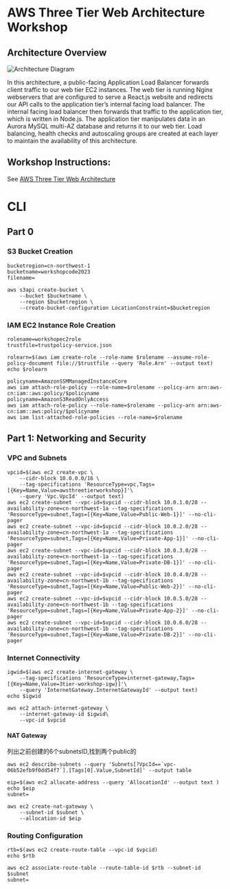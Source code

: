 # AWS Three Tier Web Architecture Workshop

## Architecture Overview
![Architecture Diagram](https://github.com/aws-samples/aws-three-tier-web-architecture-workshop/blob/main/application-code/web-tier/src/assets/3TierArch.png)

In this architecture, a public-facing Application Load Balancer forwards client traffic to our web tier EC2 instances. The web tier is running Nginx webservers that are configured to serve a React.js website and redirects our API calls to the application tier’s internal facing load balancer. The internal facing load balancer then forwards that traffic to the application tier, which is written in Node.js. The application tier manipulates data in an Aurora MySQL multi-AZ database and returns it to our web tier. Load balancing, health checks and autoscaling groups are created at each layer to maintain the availability of this architecture.

## Workshop Instructions:

See [AWS Three Tier Web Architecture](https://catalog.us-east-1.prod.workshops.aws/workshops/85cd2bb2-7f79-4e96-bdee-8078e469752a/en-US)

# CLI
## Part 0
### S3 Bucket Creation
```
bucketregion=cn-northwest-1
bucketname=workshopcode2023
filename=
```
```
aws s3api create-bucket \
    --bucket $bucketname \
    --region $bucketregion \
    --create-bucket-configuration LocationConstraint=$bucketregion
```

### IAM EC2 Instance Role Creation
```
rolename=workshopec2role
trustfile=trustpolicy-service.json

```

```
rolearn=$(aws iam create-role --role-name $rolename --assume-role-policy-document file://$trustfile --query 'Role.Arn' --output text)
echo $rolearn

```
```
policyname=AmazonSSMManagedInstanceCore
aws iam attach-role-policy --role-name=$rolename --policy-arn arn:aws-cn:iam::aws:policy/$policyname
policyname=AmazonS3ReadOnlyAccess
aws iam attach-role-policy --role-name=$rolename --policy-arn arn:aws-cn:iam::aws:policy/$policyname
aws iam list-attached-role-policies --role-name=$rolename
```
## Part 1: Networking and Security
### VPC and Subnets
```
vpcid=$(aws ec2 create-vpc \
    --cidr-block 10.0.0.0/16 \
    --tag-specifications 'ResourceType=vpc,Tags=[{Key=Name,Value=awsthreetierworkshop}]'\
    --query 'Vpc.VpcId' --output text)
aws ec2 create-subnet --vpc-id=$vpcid --cidr-block 10.0.1.0/28 --availability-zone=cn-northwest-1a --tag-specifications 'ResourceType=subnet,Tags=[{Key=Name,Value=Public-Web-1}]' --no-cli-pager
aws ec2 create-subnet --vpc-id=$vpcid --cidr-block 10.0.2.0/28 --availability-zone=cn-northwest-1a --tag-specifications 'ResourceType=subnet,Tags=[{Key=Name,Value=Private-App-1}]' --no-cli-pager
aws ec2 create-subnet --vpc-id=$vpcid --cidr-block 10.0.3.0/28 --availability-zone=cn-northwest-1a --tag-specifications 'ResourceType=subnet,Tags=[{Key=Name,Value=Private-DB-1}]' --no-cli-pager
aws ec2 create-subnet --vpc-id=$vpcid --cidr-block 10.0.4.0/28 --availability-zone=cn-northwest-1b --tag-specifications 'ResourceType=subnet,Tags=[{Key=Name,Value=Public-Web-2}]' --no-cli-pager
aws ec2 create-subnet --vpc-id=$vpcid --cidr-block 10.0.5.0/28 --availability-zone=cn-northwest-1b --tag-specifications 'ResourceType=subnet,Tags=[{Key=Name,Value=Private-App-2}]' --no-cli-pager
aws ec2 create-subnet --vpc-id=$vpcid --cidr-block 10.0.6.0/28 --availability-zone=cn-northwest-1b --tag-specifications 'ResourceType=subnet,Tags=[{Key=Name,Value=Private-DB-2}]' --no-cli-pager
```
### Internet Connectivity
```
igwid=$(aws ec2 create-internet-gateway \
    --tag-specifications 'ResourceType=internet-gateway,Tags=[{Key=Name,Value=3tier-workshop-igw}]'\
    --query 'InternetGateway.InternetGatewayId' --output text)
echo $igwid
```
```
aws ec2 attach-internet-gateway \
    --internet-gateway-id $igwid\
    --vpc-id $vpcid
```
#### NAT Gateway
列出之前创建的6个subnetsID,找到两个public的
```
aws ec2 describe-subnets --query 'Subnets[?VpcId==`vpc-06b52efb9f0dd54f7`].[Tags[0].Value,SubnetId]' --output table 
```
```
eip=$(aws ec2 allocate-address --query 'AllocationId' --output text )
echo $eip
subnet=
```
```
aws ec2 create-nat-gateway \
    --subnet-id $subnet \
    --allocation-id $eip
```
###  Routing Configuration
```
rtb=$(aws ec2 create-route-table --vpc-id $vpcid)
echo $rtb
```
```
aws ec2 associate-route-table --route-table-id $rtb --subnet-id $subnet
subnet=
```

